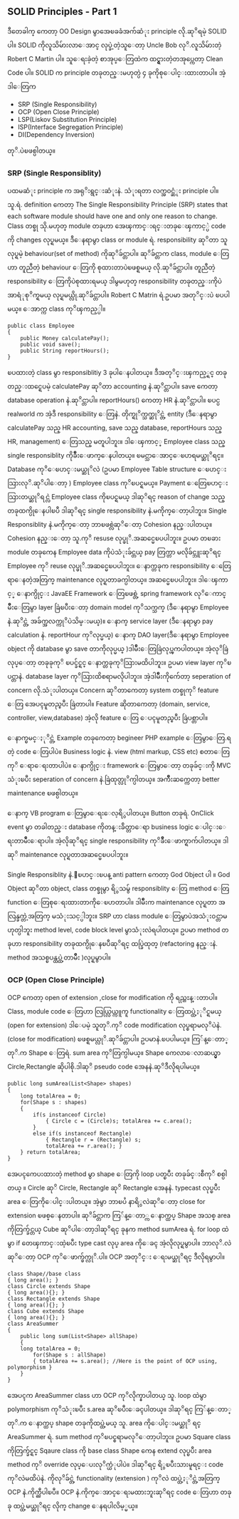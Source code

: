 ## SOLID Principles - Part 1
ဒီတေခါက္ ကေတာ့ OO Design မွာအေၿခခံအက်ဆံုး principle လို.ဆုိရမဲ့ SOLID ပါ။ SOLID ကိုလူသိမ်ားလာေအာင္ လုပ္ခဲ့တဲ့သူေတာ့ Uncle Bob လုိ.လူသိမ်ားတဲ့ Robert C Martin ပါ။ သူေရးခဲ့တဲ့ စာအုပ္ေတြထဲက ထင္ရွားတဲ့တအုပ္ကေတာ့ Clean Code ပါ။ SOLID က principle တခုတည္းမဟုတ္ပဲ ၄ ခုကိုစုေပါင္းထားတာပါ။ အဲ့ဒါေတြက

 - SRP (Single Responsibility) 
 - OCP (Open Close Principle) 
 - LSP(Liskov Substitution Principle) 
 - ISP(Interface Segregation Principle) 
 - DI(Dependency Inversion)

တုိ.ပဲၿဖစ္ပါတယ္။

### SRP (Single Responsiblity)

ပထမဆံုး principle က အရုိးရွင္းဆံုးနဲ. သံုးရတာ လက္အ၀င္ဆံုး principle ပါ။ သူ.ရဲ. definition ကေတာ့ The Single Responsibility Principle (SRP) states that each software module should have one and only one reason to change. Class တစ္ခု သို.မဟုတ္ module တခုဟာ အေၾကာင္းရင္းတခုေၾကာင့္ပဲ code ကို changes လုပ္ရမယ္။ ဒီေနရာမွာ class or module ရဲ. responsibility ဆုိတာ သူလုပ္ရမဲ့ behaviour(set of method) ကိုဆုိခ်င္တာပါ။ ဆုိခ်င္တာက class, module ေတြဟာ တူညီတဲ့ behaviour ေတြကို စုထားတာပဲၿဖစ္ရမယ္ လို.ဆုိခ်င္တာပါ။ တူညီတဲ့ responsibility ေတြကိုပဲစုထားရမယ္ ဒါမွမဟုတ္ responsibility တခုတည္းကိုပဲ အာရံုစုိက္ရမယ္ လုပ္ရမယ္လို.ဆုိခ်င္တာပါ။ Robert C Matrin ရဲ.ဥပမာ အတုိင္းပဲ ၿပပါမယ္။ ေအာက္က class ကုိၾကည့္ပါ။

    public class Employee 
    { 
	    public Money calculatePay(); 
	    public void save(); 
	    public String reportHours(); 
    }

ၿပထားတဲ့ class မွာ responsiblitiy 3 ခုပါေနပါတယ္။ ဒီအတုိင္းၾကည့္ရင္ တခုတည္းထင္ရေပမဲ့ calculatePay ဆုိတာ accounting နဲ.ဆုိင္တာပါ။ save ကေတာ့ database operation နဲ.ဆုိင္တာပါ။ reportHours() ကေတာ့ HR နဲ.ဆုိင္တာပါ။ ၿပင္ပ realworld က အဲ့ဒီ responsibility ေတြနဲ. တိုက္ရုိက္သက္ဆုိင္တဲ့ entity (ဒီေနရာမွာ calculatePay သည္ HR accounting, save သည္ database, reportHours သည္ HR, management) ေတြသည္ မတူပါဘူး။ ဒါေၾကာင့္ Employee class သည္ single responsiblity ကိုခ်ိဳးေဖာက္ေနပါတယ္။ ၿမင္သာေအာင္ေၿပာရမယ္ဆုိရင္။ Database ကုိေၿပာင္းမယ္ဆုိလဲ (ဥပမာ Employee Table structure ေၿပာင္းသြားလုိ.ဆုိပါေတာ့ ) Employee class ကုိၿပင္ရမယ္။ Payment ေတြေၿပာင္းသြားတယ္ဆုိရင္လဲ Employee class ကိုၿပင္ရမယ္ ဒါဆုိရင္ reason of change သည္ တခုထက္ပိုေနပါၿပီ ဒါဆုိရင္ single responsibility နဲ.မကိုက္ေတာ့ပါဘူး။ Single Responsiblity နဲ.မကိုက္ေတာ့ ဘာၿဖစ္လဲဆုိေတာ့ Cohesion နည္းပါတယ္။ Cohesion နည္းေတာ့ သူ.ကုိ resuse လုပ္ဖုိ.အဆင္မေၿပပါဘူး။ ဥပမာ တၿခား module တခုကေန Employee data ကိုပဲသံုးခ်င္တယ္ pay တြက္တာ မလိုခ်င္ဘူးဆုိရင္ Employee ကုိ reuse လုပ္ဖုိ.အဆင္မေၿပပါဘူး။ ေနာက္တခုက responsibility ေတြေရာေနတဲ့အတြက္ maintenance လုပ္ရတာခက္ပါတယ္။ အဆင္မေၿပပါဘူး။ ဒါေၾကာင့္ ေနာက္ပိုင္း JavaEE Framework ေတြၿဖစ္တဲ့ spring framework လုိေကာင္မ်ိဳးေတြမွာ layer ခြဲၿပီးေတာ့ domain model ကုိသက္သက္ (ဒီေနရာမွာ Employee နဲ.ဆုိင္တဲ့ အခ်က္အလက္ကုိပဲသိမ္းမယ္)။ ေနာက္ service layer (ဒီေနရာမွာ pay calculation နဲ. reportHour ကုိလုပ္မယ္) ေနာက္ DAO layer(ဒီေနရာမွာ Employee object ကို database မွာ save တာကိုလုပ္မယ္ )ဒါမ်ိဳးေတြခြဲလုပ္ၾကပါတယ္။ အဲ့လုိခြဲလုပ္ေတာ့ တခုခုကုိ ၿပင္ခ်င္ရင္ ေနာက္တခုကုိသြားမထိပါဘူး။ ဥပမာ view layer ကုိၿပင္တာနဲ. database layer ကုိသြားထိစရာမလိုပါဘူး။ အဲ့ဒါမ်ိဳးကိုက်ေတာ့ seperation of concern လို.သံုးပါတယ္။ Concern ဆုိတာကေတာ့ system တစ္ခုကုိ feature ေတြ အေပၚမူတည္ၿပီး ခြဲတာပါ။ Feature ဆိုတာကေတာ့ (domain, service, controller, view,database) အဲ့လို feature ေတြ ေပၚမူတည္ၿပီး ခြဲပစ္တာပါ။

ေနာက္ၿမင္ႏုိင္တဲ့ Example တခုကေတာ့ begineer PHP example ေတြမွာေတြ.ရတဲ့ code ေတြပါပဲ။ Business logic နဲ. view (html markup, CSS etc) စတာေတြကုိ ေရာေရးတာပါပဲ။ ေနာက္ပိုင္း framework ေတြမွာေတာ့ တခုခ်င္းကို MVC သံုးၿပီး seperation of concern နဲ.ခြဲထုတ္လုိက္ပါတယ္။ အက်ိဳးဆက္ကေတာ့ better maintenance ၿဖစ္ပါတယ္။

ေနာက္ VB program ေတြမွာေရးေလ့ရိွပါတယ္။ Button တခုရဲ. OnClick event မွာ တခါတည္း database ကိုတန္းခ်ိတ္တာေရာ business logic ေပါင္းေရးတာမ်ိဳးေရာပါ။ အဲ့လိုဆုိရင္ single responsibility ကုိခ်ိဳးေဖာက္ရာက်ပါတယ္။ ဒါဆုိ maintenance လုပ္ရတာအဆင္မေၿပပါဘူး။

Single Responsiblity နဲ.ေၿပာင္းၿပန္ anti pattern ကေတာ့ God Object ပါ ။ God Object ဆုိတာ object, class တစ္ခုမွာ ရိွသမွ် responsiblity ေတြ method ေတြ function ေတြစုေရးထားတာကိုေၿပာတာပါ။ ဒါမ်ိဳးက maintenance လုပ္ရတာ အလြန္ခက္တဲ့အတြက္ မသံုးသင့္ပါဘူး။ SRP ဟာ class module ေတြမွာပဲအသံုး၀င္တာမဟုတ္ပါဘူး method level, code block level မွာသံုးလဲရပါတယ္။ ဥပမာ method တခုဟာ responsibility တခုထက္ပိုေနၿပီဆုိရင္ ထပ္ခြဲထုတ္ (refactoring နည္းနဲ. method အသစ္ၿပန္ထပ္ထဲ့တာမ်ိဳး )လုပ္ရမွာပါ။

### OCP (Open Close Principle)

OCP ကေတာ့ open of extension ,close for modification ကို ရည္ညႊန္းတာပါ။ Class, module code ေတြဟာ လြယ္လြယ္ကူကူ functionality ေတြထပ္ထဲ့ႏုိင္ရမယ္ (open for extension) ဒါေပမဲ့ သူတုိ.ကုိ code modification လုပ္စရာမလုိပဲနဲ. (close for modification) ၿဖစ္ရမယ္လုိ.ဆုိခ်င္တာပါ။ ဥပမာနဲ.ၿပပါမယ္။ ကြ်န္ေတာ္တုိ.က Shape ေတြရဲ. sum area ကုိတြက္ပါမယ္။ Shape ကေလာေလာဆယ္မွာ Circle,Rectangle ဆိုပါစို.ဒါဆုိ pseudo code အေနနဲ.ဆုိဒီလိုရပါမယ္။

    public long sumArea(List<Shape> shapes) 
    { 
	    long totalArea = 0; 
	    for(Shape s : shapes) 
	    { 
		    if(s instanceof Circle) 
			    { Circle c = (Circle)s; totalArea += c.area(); 
		    } 
		    else if(s instanceof Rectangle) 
			    { Rectangle r = (Rectangle) s; 
			    totalArea += r.area(); } 
	    } return totalArea; 
    }

အေပၚကေပးထားတဲ့ method မွာ shape ေတြကို loop ပတ္ၿပီး တခုခ်င္းစီကုိ စစ္ပါတယ္ ။ Circle ဆုိ Circle, Rectangle ဆုိ Rectangle အေနနဲ. typecast လုပ္ၿပီး area ေတြကိုေပါင္းပါတယ္။ အဲ့မွာ ဘာၿပႆ နာရိွလဲဆုိေတာ့ close for extension ၿဖစ္ေနတာပါ။ ဆုိခ်င္တာက ကြ်န္ေတာ္က ေနာက္ထပ္ Shape အသစ္ area ကိုတြက္ခ်င္တယ္ Cube ဆုိပါေတာ့ဒါဆုိရင္ ခုနက method sumArea ရဲ. for loop ထဲမွာ if တေၾကာင္းထဲ့ၿပီး type cast လုပ္ area ကိုေခၚ အဲ့လိုလုပ္ရမွာပါ။ ဘာလုိ.လဲဆုိေတာ့ OCP ကုိေဖာက္ဖ်က္လုိ.ပါ။ OCP အတုိင္း ေရးမယ္ဆုိရင္ ဒီလိုရမွာပါ။

    class Shape//base class 
    { long area(); } 
    class Circle extends Shape 
    { long area(){}; } 
    class Rectangle extends Shape 
    { long area(){}; } 
    class Cube extends Shape 
    { long area(){}; } 
    class AreaSummer 
    { 
	    public long sum(List<Shape> allShape) 
	    { 
	    long totalArea = 0; 
		    for(Shape s : allShape) 
		    { totalArea += s.area(); //Here is the point of OCP using, polymorphism } 
	    } 
    }

အေပၚက AreaSummer class ဟာ OCP ကုိလိုက္နာပါတယ္ သူ. loop ထဲမွာ polymorphism ကုိသံုးၿပီး s.area ဆုိၿပီးေခၚပါတယ္။ ဒါဆုိရင္ ကြ်န္ေတာ္တုိ.က ေနာက္ထပ္ shape တခုကိုထပ္ထဲ့မယ္ သူ. area ကိုေပါင္းမယ္ဆုိ ရင္ AreaSummer ရဲ. sum method ကုိၿပင္စရာမလုိေတာ့ပါဘူး။ ဥပမာ Square class ကိုတြက္ခ်င္ရင္ Sqaure class ကို base class Shape ကေန extend လုပ္ၿပီး area method ကုိ override လုပ္ေပးလုိက္ယံုပါပဲ။ ဒါဆုိရင္ ရိွၿပီးသားမူရင္း code ကုိလဲမထိပဲနဲ. ကိုလုိခ်င္တဲ့ functionality (extension ) ကုိလဲ ထပ္ထဲ့ႏုိင္တဲ့အတြက္ OCP နဲ.ကိုက္ညီပါၿပီ။ OCP နဲ.ကိုက္ေအာင္ေရးမထားဘူးဆုိရင္ code ေတြဟာ တခုခု ထပ္ထဲ့မယ္ဆုိရင္ လိုက္ change ေနရပါလိမ့္မယ္။
